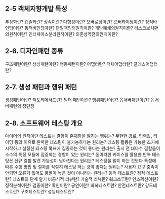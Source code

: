 ## 2-5 객체지향개발 특성
추상화란?
캡슐화란?
상속이란?
다형성이란?
오버로딩이란?
오버라이딩이란?
정적바인딩이란?
동적바인딩이란?
단일책임의원칙이란?
개방폐쇄의원칙이란?
리스코브치환의원칙이란?
인터페이스분리원칙이란?
의존성역전의원칙이란?
## 2-6. 디자인패턴 종류
구조패턴이란?
생성패턴이란?
행동패턴이란?
어댑터란?
객체어댑터란?
클래스어댑터란?
## 2-7. 생성 패턴과 행위 패턴
생성패턴이란?
팩토리메서드란?
빌더 패턴이란?
행위패턴이란?
옵서버패턴이란?
옵서버패턴의 장단점

## 2-8. 소프트웨어 테스팅 개요
마이어의 원칙이란
테스트는 결함이 존재함을 밝히는 행위는?
무한한 경로, 입력값, 타이밍 등의 이유로 완벽한 테스팅이 불가능하다는 원리는?
테스팅 활동은 가능한 초기에 시작하고 설정한 테스팅 목표에 집중하는 것이 좋다는 원리는?
출시 전 대다수 결함들이 소수의 특정 모듈에 집중되는 경향이 있는 원리는?
동이라한 케이스를 활용한 반복 테스팅은 신규 결함 발견 가능성이 낮아진다는 원리는?
테스팅을 많이 하는 것보다 특성에 따른 수행 방법 및 절차를 적절히 테스팅 하는 것이 좋다는 원리는?
사용자 요구 충족이 안되면 오류가 없어도 품질이 높은 것이 아니라는 원리는?
동적 테스트란?
정적 테스트란?
테스트의 단계 알기
비공식적 리뷰란?
기술적 리뷰란?
워크쓰루란?
인스펙션이란?
정적분석이란?
검증이란?
확인이란?
공인이란?
회복테스트란?
안전테스트란?
강도테스트란?
구조테스트란?
성능테스트란?


